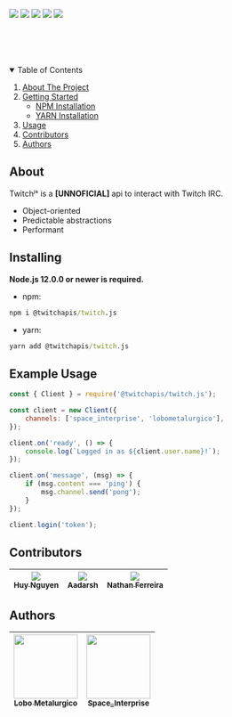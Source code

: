 <p>
  <img src="https://img.shields.io/discord/773920681246851083?style=for-the-badge&color=7289da&logo=discord&logoColor=FFFFFF"/>
  <a href="https://www.npmjs.com/package/@twitchapis/twitch.js"><img src="https://img.shields.io/npm/v/@twitchapis/twitch.js.svg?style=for-the-badge&maxAge=3600"/></a>
  <a href="https://www.npmjs.com/package/@twitchapis/twitch.js"><img src="https://img.shields.io/npm/dt/@twitchapis/twitch.js.svg?style=for-the-badge&maxAge=3600"/></a>
  <a href="https://github.com/twitchapis/twitch.js/graphs/contributors"><img src="https://img.shields.io/github/contributors/twitchapis/twitch.js.svg?style=for-the-badge"/></a>
  <a href="https://github.com/twitchapis/twitch.js/blob/main/LICENSE"><img src="https://img.shields.io/github/license/twitchapis/twitch.js.svg?style=for-the-badge"/></a>
</p>

<br/>
<br/>
<br/>
<br/>

<details open="open">
  <summary>Table of Contents</summary>
  <ol>
    <li>
      <a href="#about">About The Project</a>
    </li>
    <li>
      <a href="#installing">Getting Started</a>
      <ul>
        <li><a href="#npm">NPM Installation</a></li>
        <li><a href="#yarn">YARN Installation</a></li>
      </ul>
    </li>
    <li><a href="#example-usage">Usage</a></li>
    <li><a href="#contributors">Contributors</a></li>
    <li><a href="#authors">Authors</a></li>
  </ol>
</details>

## About

Twitchʲˢ is a <b>[UNNOFICIAL]</b> api to interact with Twitch IRC.

- Object-oriented
- Predictable abstractions
- Performant

## Installing

**Node.js 12.0.0 or newer is required.**

- npm:

```bat
npm i @twitchapis/twitch.js
```

- yarn:

```bat
yarn add @twitchapis/twitch.js
```

## Example Usage

```javascript
const { Client } = require('@twitchapis/twitch.js');

const client = new Client({
    channels: ['space_interprise', 'lobometalurgico'],
});

client.on('ready', () => {
    console.log(`Logged in as ${client.user.name}!`);
});

client.on('message', (msg) => {
    if (msg.content === 'ping') {
        msg.channel.send('pong');
    }
});

client.login('token');
```

## Contributors

| [<img src="https://avatars3.githubusercontent.com/u/10421864?s=120&v=4" witdh="115"><br><sub>Huy Nguyen</sub>](https://github.com/foxviet) | [<img src="https://avatars3.githubusercontent.com/u/54549066?s=120&v=4" witdh="115"><br><sub>Aadarsh</sub>](https://github.com/Itsaadarsh) | [<img src="https://avatars3.githubusercontent.com/u/14365254?s=120&v=4" witdh="115"><br><sub>Nathan Ferreira</sub>](https://github.com/nathan130200) |
| :-------------------------------------------------------------------------------------------------------------------------------------------: | :----------------------------------------------------------------------------------------------------------------------------------------: | :--------------------------------------------------------------------------------------------------------------------------------------------------: |

## Authors

| [<img src="https://avatars3.githubusercontent.com/u/43734867?s=120&u=4c7c28e1c72445f234f37ca2cf8b000133fdfd24&v=4" width=115><br><sub>Lobo Metalurgico</sub>](https://github.com/LoboMetalurgico) | [<img src="https://avatars3.githubusercontent.com/u/44732812?s=120&u=37014703e35379861b0abbd585d035304e1e061d&v=4" width=115><br><sub>Space_Interprise</sub>](https://github.com/emanuelfranklyn) |
| :-----------------------------------------------------------------------------------------------------------------------------------------------------------------------------------------------: | :-----------------------------------------------------------------------------------------------------------------------------------------------------------------------------------------------: |

